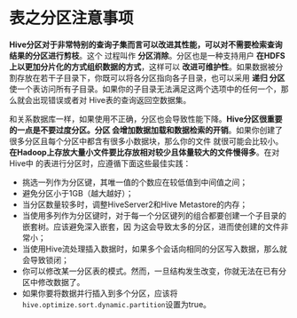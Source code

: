 表之分区注意事项
===================================================================================
**Hive分区对于非常特别的查询子集而言可以改进其性能，可以对不需要检索查询结果的分区进行剪枝**。这个
过程叫作 **分区消除**。分区也是一种支持用户 **在HDFS上以更加分片化的方式组织数据的方式**，这样可以
 **改进可维护性**。如果数据被分割存放在若干子目录下，你既可以将各分区指向各子目录，也可以采用 **递归
 分区** 使一个表访问所有子目录。如果你的子目录无法满足这两个选项中的任何一个，那么就会出现错误或者对
 Hive表的查询返回空数据集。

和关系数据库一样，如果使用不正确，分区也会导致性能下降。**Hive分区很重要的一点是不要过度分区。分区
会增加数据加载和数据检索的开销**。如果你创建了很多分区且每个分区中都含有很多小数据块，那么你的文件
就很可能会比较小。**在Hadoop上存放大量小文件要比存放相对较少且体量较大的文件慢得多**。在对Hive中
的表进行分区时，应遵循下面这些最佳实践：
+ 挑选一列作为分区键，其唯一值的个数应在较低值到中间值之间；
+ 避免分区小于1GB（越大越好）；
+ 当分区数量较多时，调整HiveServer2和Hive Metastore的内存；
+ 当使用多列作为分区键时，对于每一个分区键列的组合都要创建一个子目录的嵌套树。应该避免深入嵌套，因
为这会导致太多的分区，进而使创建的文件非常小；
+ 当使用Hive流处理插入数据时，如果多个会话向相同的分区写入数据，那么就会导致锁闭；
+ 你可以修改某一分区表的模式。然而，一旦结构发生改变，你就无法在已有分区中修改数据了。
+ 如果你要将数据并行插入到多个分区，应该将`hive.optimize.sort.dynamic.partition`设置为true。


